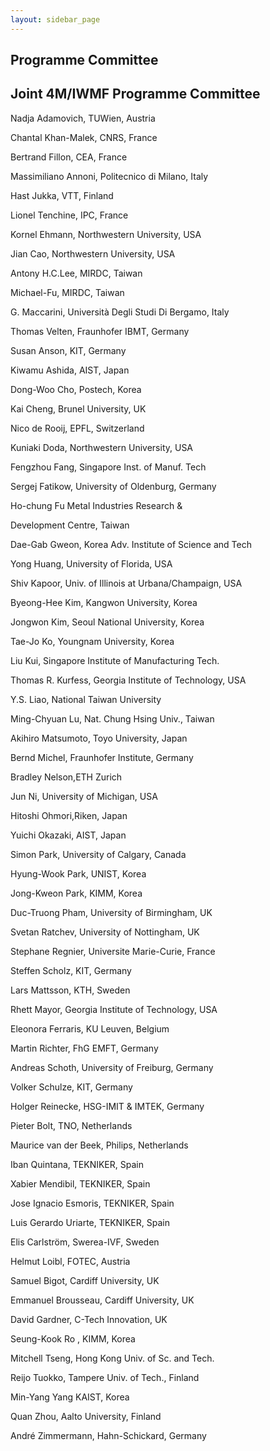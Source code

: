 ```yaml
---
layout: sidebar_page
---
```


## Programme Committee

##  Joint 4M/IWMF Programme Committee

Nadja Adamovich, TUWien, Austria 

Chantal Khan-Malek, CNRS, France 

Bertrand Fillon, CEA, France

Massimiliano Annoni, Politecnico di Milano, Italy

Hast Jukka, VTT, Finland

Lionel Tenchine, IPC, France

Kornel Ehmann, Northwestern University, USA

Jian Cao, Northwestern University, USA

Antony H.C.Lee, MIRDC, Taiwan

Michael-Fu, MIRDC, Taiwan

G. Maccarini, Università Degli Studi Di Bergamo, Italy

Thomas Velten, Fraunhofer IBMT, Germany

Susan Anson, KIT, Germany

Kiwamu Ashida, AIST, Japan

Dong-Woo Cho, Postech, Korea

Kai Cheng, Brunel University, UK

Nico de Rooij, EPFL, Switzerland

Kuniaki Doda, Northwestern University, USA

Fengzhou Fang, Singapore Inst. of Manuf. Tech

Sergej Fatikow, University of Oldenburg, Germany

Ho-chung Fu Metal Industries Research &

Development Centre, Taiwan

Dae-Gab Gweon, Korea Adv. Institute of Science and Tech

Yong Huang, University of Florida, USA

Shiv Kapoor, Univ. of Illinois at Urbana/Champaign, USA

Byeong-Hee Kim, Kangwon University, Korea

Jongwon Kim, Seoul National University, Korea

Tae-Jo Ko, Youngnam University, Korea

Liu Kui, Singapore Institute of Manufacturing Tech.

Thomas R. Kurfess, Georgia Institute of Technology, USA

Y.S. Liao, National Taiwan University

Ming-Chyuan Lu, Nat. Chung Hsing Univ., Taiwan

Akihiro Matsumoto, Toyo University, Japan

Bernd Michel, Fraunhofer Institute, Germany

Bradley Nelson,ETH Zurich

Jun Ni, University of Michigan, USA

Hitoshi Ohmori,Riken, Japan

Yuichi Okazaki, AIST, Japan

Simon Park, University of Calgary, Canada

Hyung-Wook Park, UNIST, Korea

Jong-Kweon Park, KIMM, Korea

Duc-Truong Pham, University of Birmingham, UK

Svetan Ratchev, University of Nottingham, UK

Stephane Regnier, Universite Marie-Curie, France

Steffen Scholz, KIT, Germany

Lars Mattsson, KTH, Sweden

Rhett Mayor, Georgia Institute of Technology, USA

Eleonora Ferraris, KU Leuven, Belgium

Martin Richter, FhG EMFT, Germany

Andreas Schoth, University of Freiburg, Germany

Volker Schulze, KIT, Germany

Holger Reinecke, HSG-IMIT & IMTEK, Germany

Pieter Bolt, TNO, Netherlands

Maurice van der Beek, Philips, Netherlands

Iban Quintana, TEKNIKER, Spain

Xabier Mendibil, TEKNIKER, Spain

Jose Ignacio Esmoris, TEKNIKER, Spain

Luis Gerardo Uriarte, TEKNIKER, Spain

Elis Carlström, Swerea-IVF, Sweden

Helmut Loibl, FOTEC, Austria

Samuel Bigot, Cardiff University, UK

Emmanuel Brousseau, Cardiff University, UK

David Gardner, C-Tech Innovation, UK

Seung-Kook Ro , KIMM, Korea

Mitchell Tseng, Hong Kong Univ. of Sc. and Tech.

Reijo Tuokko, Tampere Univ. of Tech., Finland

Min-Yang Yang KAIST, Korea

Quan Zhou, Aalto University, Finland

André Zimmermann, Hahn-Schickard, Germany